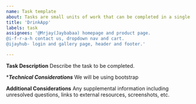 ```yaml
---
name: Task template
about: Tasks are small units of work that can be completed in a single sprint
title: 'DrinkApp'
labels: task
assignees: '@Mrjay(Jaybabaa) homepage and product page.
@i-f-r-a-h contact us, dropdown nav and cart.
@ijayhub- login and gallery page, header and footer.'

---
```


**__Task Description__**
Describe the task to be completed.

**__Technical Considerations__*
We will be using bootstrap

**__Additional Considerations__**
Any supplemental information including unresolved questions, links to external resources, screenshots, etc.

